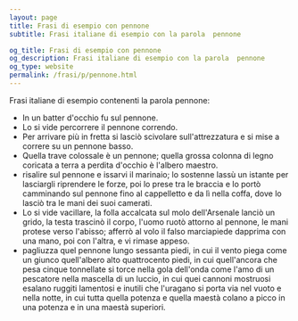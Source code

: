 ```yaml
---
layout: page
title: Frasi di esempio con pennone 
subtitle: Frasi italiane di esempio con la parola  pennone

og_title: Frasi di esempio con pennone 
og_description: Frasi italiane di esempio con la parola  pennone
og_type: website
permalink: /frasi/p/pennone.html
---
```


Frasi italiane di esempio contenenti la parola pennone:


- In un batter d'occhio fu sul pennone.
- Lo si vide percorrere il pennone correndo.
- Per arrivare più in fretta si lasciò scivolare sull'attrezzatura e si mise a correre su un pennone basso.
- Quella trave colossale è un pennone; quella grossa colonna di legno coricata a terra a perdita d'occhio è l'albero maestro.
- risalire sul pennone e issarvi il marinaio; lo sostenne lassù un istante per lasciargli riprendere le forze, poi lo prese tra le braccia e lo portò camminando sul pennone fino al cappelletto e da lì nella coffa, dove lo lasciò tra le mani dei suoi camerati.
- Lo si vide vacillare, la folla accalcata sul molo dell'Arsenale lanciò un grido, la testa trascinò il corpo, l'uomo ruotò attorno al pennone, le mani protese verso l'abisso; afferrò al volo il falso marciapiede dapprima con una mano, poi con l'altra, e vi rimase appeso.
- pagliuzza quel pennone lungo sessanta piedi, in cui il vento piega come un giunco quell'albero alto quattrocento piedi, in cui quell'ancora che pesa cinque tonnellate si torce nella gola dell'onda come l'amo di un pescatore nella mascella di un luccio, in cui quei cannoni mostruosi esalano ruggiti lamentosi e inutili che l'uragano si porta via nel vuoto e nella notte, in cui tutta quella potenza e quella maestà colano a picco in una potenza e in una maestà superiori.

